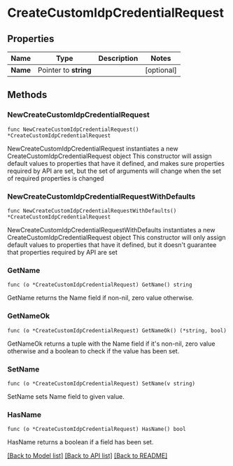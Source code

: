 # CreateCustomIdpCredentialRequest

## Properties

Name | Type | Description | Notes
------------ | ------------- | ------------- | -------------
**Name** | Pointer to **string** |  | [optional] 

## Methods

### NewCreateCustomIdpCredentialRequest

`func NewCreateCustomIdpCredentialRequest() *CreateCustomIdpCredentialRequest`

NewCreateCustomIdpCredentialRequest instantiates a new CreateCustomIdpCredentialRequest object
This constructor will assign default values to properties that have it defined,
and makes sure properties required by API are set, but the set of arguments
will change when the set of required properties is changed

### NewCreateCustomIdpCredentialRequestWithDefaults

`func NewCreateCustomIdpCredentialRequestWithDefaults() *CreateCustomIdpCredentialRequest`

NewCreateCustomIdpCredentialRequestWithDefaults instantiates a new CreateCustomIdpCredentialRequest object
This constructor will only assign default values to properties that have it defined,
but it doesn't guarantee that properties required by API are set

### GetName

`func (o *CreateCustomIdpCredentialRequest) GetName() string`

GetName returns the Name field if non-nil, zero value otherwise.

### GetNameOk

`func (o *CreateCustomIdpCredentialRequest) GetNameOk() (*string, bool)`

GetNameOk returns a tuple with the Name field if it's non-nil, zero value otherwise
and a boolean to check if the value has been set.

### SetName

`func (o *CreateCustomIdpCredentialRequest) SetName(v string)`

SetName sets Name field to given value.

### HasName

`func (o *CreateCustomIdpCredentialRequest) HasName() bool`

HasName returns a boolean if a field has been set.


[[Back to Model list]](../README.md#documentation-for-models) [[Back to API list]](../README.md#documentation-for-api-endpoints) [[Back to README]](../README.md)


